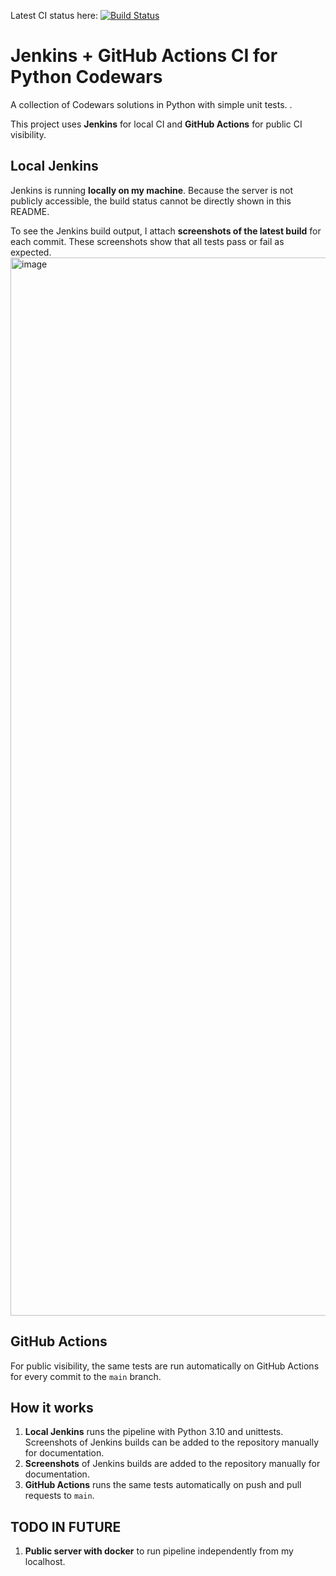 Latest CI status here:
[![Build Status](https://github.com/szymonpilszak/jenkins-pipeline-python-codewars/actions/workflows/ci.yml/badge.svg)](https://github.com/szymonpilszak/jenkins-pipeline-python-codewars/actions/workflows/ci.yml)


# Jenkins + GitHub Actions CI for Python Codewars

A collection of Codewars solutions in Python with simple unit tests.  .

This project uses **Jenkins** for local CI and **GitHub Actions** for public CI visibility.


## Local Jenkins

Jenkins is running **locally on my machine**. Because the server is not publicly accessible, the build status cannot be directly shown in this README.  

To see the Jenkins build output, I attach **screenshots of the latest build** for each commit. These screenshots show that all tests pass or fail as expected.
<img width="1896" height="1693" alt="image" src="https://github.com/user-attachments/assets/591eebc0-45d5-4bd1-9803-6900727dff8f" />




## GitHub Actions

For public visibility, the same tests are run automatically on GitHub Actions for every commit to the `main` branch.  


## How it works

1. **Local Jenkins** runs the pipeline with Python 3.10 and unittests. Screenshots of Jenkins builds can be added to the repository manually for documentation.
2. **Screenshots** of Jenkins builds are added to the repository manually for documentation.
3. **GitHub Actions** runs the same tests automatically on push and pull requests to `main`.


## TODO IN FUTURE
1. **Public server with docker**  to run pipeline independently from my localhost.
